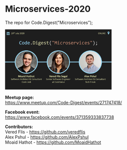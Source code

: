 # Microservices-2020
The repo for Code.Digest("Microservices");  

<img src="https://github.com/Code-Digest-Israel/Microservices-2020/blob/master/resources/images/Code.Digest(Microservices)%20-%20Banner.png" alt="Code.Digest(&quot;Microservices&quot;); Banner" width="350" />

**Meetup page:**  
https://www.meetup.com/Code-Digest/events/271747418/  

**Facebook event:**  
https://www.facebook.com/events/371359333837738  

**Contributors:**  
Vered Flis - https://github.com/veredflis  
Alex Pshul - https://github.com/AlexPshul  
Moaid Hathot - https://github.com/MoaidHathot  


